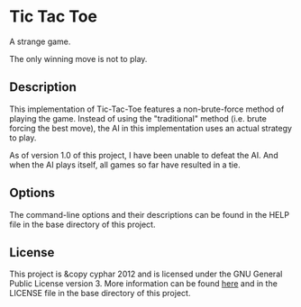 Tic Tac Toe
===========
A strange game.

The only winning move is not to play.

Description
-----------
This implementation of Tic-Tac-Toe features a non-brute-force method of playing the game. Instead of using the "traditional" method (i.e. brute forcing the best move), the AI in this implementation uses an actual strategy to play.

As of version 1.0 of this project, I have been unable to defeat the AI. And when the AI plays itself, all games so far have resulted in a tie.

Options
-------
The command-line options and their descriptions can be found in the HELP file in the base directory of this project.

License
-------
This project is &copy cyphar 2012 and is licensed under the GNU General Public License version 3. More information can be found [here](https://www.gnu.org/licenses/gpl.html) and in the LICENSE file in the base directory of this project.
